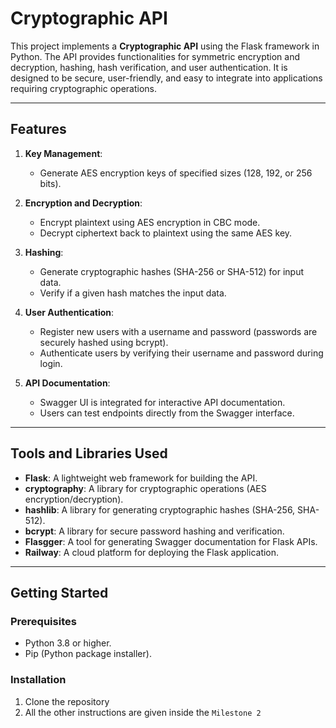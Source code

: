 # Cryptographic API

This project implements a **Cryptographic API** using the Flask framework in Python. The API provides functionalities for symmetric encryption and decryption, hashing, hash verification, and user authentication. It is designed to be secure, user-friendly, and easy to integrate into applications requiring cryptographic operations.

---

## Features

1. **Key Management**:
   - Generate AES encryption keys of specified sizes (128, 192, or 256 bits).

2. **Encryption and Decryption**:
   - Encrypt plaintext using AES encryption in CBC mode.
   - Decrypt ciphertext back to plaintext using the same AES key.

3. **Hashing**:
   - Generate cryptographic hashes (SHA-256 or SHA-512) for input data.
   - Verify if a given hash matches the input data.

4. **User Authentication**:
   - Register new users with a username and password (passwords are securely hashed using bcrypt).
   - Authenticate users by verifying their username and password during login.

5. **API Documentation**:
   - Swagger UI is integrated for interactive API documentation.
   - Users can test endpoints directly from the Swagger interface.

---

## Tools and Libraries Used

- **Flask**: A lightweight web framework for building the API.
- **cryptography**: A library for cryptographic operations (AES encryption/decryption).
- **hashlib**: A library for generating cryptographic hashes (SHA-256, SHA-512).
- **bcrypt**: A library for secure password hashing and verification.
- **Flasgger**: A tool for generating Swagger documentation for Flask APIs.
- **Railway**: A cloud platform for deploying the Flask application.

---

## Getting Started

### Prerequisites

- Python 3.8 or higher.
- Pip (Python package installer).

### Installation

1. Clone the repository
2. All the other instructions are given inside the `Milestone 2`
